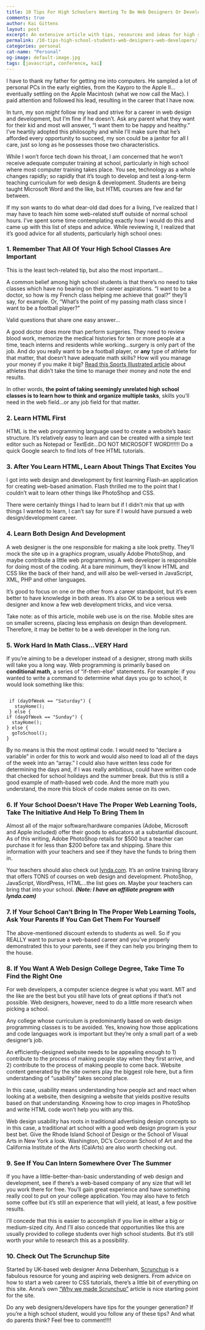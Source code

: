 ```yaml
---
title: 10 Tips For High Schoolers Wanting To Be Web Designers Or Developers
comments: true
author: Kai Gittens
layout: post
excerpt: An extensive article with tips, resources and ideas for high school students wanting to work in the web design or development field someday
permalink: /10-tips-high-school-students-web-designers-web-developers/
categories: personal
cat-name: "Personal"
og-image: default-image.jpg
tags: [javascript, conference, kai]
---
```

I have to thank my father for getting me into computers. He sampled a lot of personal PCs in the early eighties, from the Kaypro to the Apple II…eventually settling on the Apple Macintosh (what we now call the Mac). I paid attention and followed his lead, resulting in the career that I have now.

In turn, my son *might* follow my lead and strive for a career in web design and development, but I’m fine if he doesn’t. Ask any parent what they want for their kid and most will answer, “I want them to be happy and healthy.” I’ve heartily adopted this philosophy and while I’ll make sure that he’s afforded every opportunity to succeed, my son could be a janitor for all I care, just so long as he possesses those two characteristics.

While I won’t force tech down his throat, I am concerned that he won’t receive adequate computer training at school, particularly in high school where most computer training takes place. You see, technology as a whole changes rapidly; so rapidly that it’s tough to develop and test a long-term teaching curriculum for web design & development. Students are being taught Microsoft Word and the like, but HTML courses are few and far between.

If my son wants to do what dear-old dad does for a living, I’ve realized that I may have to teach him some web-related stuff outside of normal school hours. I’ve spent some time contemplating exactly how I would do this and came up with this list of steps and advice. While reviewing it, I realized that it’s good advice for all students, particularly high school ones:

### 1. Remember That All Of Your High School Classes Are Important

This is the least tech-related tip, but also the most important…

A common belief among high school students is that there’s no need to take classes which have no bearing on their career aspirations. “I want to be a doctor, so how is my French class helping me achieve that goal?” they’ll say, for example. Or, “What’s the point of my passing math class since I want to be a football player?”

Valid questions that share one easy answer…

A good doctor does more than perform surgeries. They need to review blood work, memorize the medical histories for ten or more people at a time, teach interns and residents while working…surgery is only part of the job. And do you really want to be a football player, or **any** type of athlete for that matter, that doesn’t have adequate math skills? How will you manage your money if you make it big? [Read this Sports Illustrated article][1] about athletes that didn’t take the time to manage their money and note the end results.

 [1]: http://sportsillustrated.cnn.com/vault/article/magazine/MAG1153364/index.htm

In other words, **the point of taking seemingly unrelated high school classes is to learn how to think and organize multiple tasks**, skills you’ll need in the web field…or any job field for that matter.

### 2. Learn HTML First

HTML is the web programming language used to create a website’s basic structure. It’s relatively easy to learn and can be created with a simple text editor such as Notepad or TextEdit…DO NOT MICROSOFT WORD!!!!!! Do a quick Google search to find lots of free HTML tutorials.

### 3. After You Learn HTML, Learn About Things That Excites You

I got into web design and development by first learning Flash-an application for creating web-based animation. Flash thrilled me to the point that I couldn’t wait to learn other things like PhotoShop and CSS.

There were certainly things I had to learn but if I didn’t mix that up with things I wanted to learn, I can’t say for sure if I would have pursued a web design/development career.

### 4. Learn Both Design And Development

A web designer is the one responsible for making a site look pretty. They’ll mock the site up in a graphics program, usually Adobe PhotoShop, and maybe contribute a little web programming. A web developer is responsible for doing most of the coding. At a bare minimum, they’ll know HTML and CSS like the back of their hand, and will also be well-versed in JavaScript, XML, PHP and other languages.

It’s good to focus on one or the other from a career standpoint, but it’s even better to have knowledge in both areas. It’s also OK to be a serious web designer and know a few web development tricks, and vice versa.

Take note: as of this article, mobile web use is on the rise. Mobile sites are on smaller screens, placing less emphasis on design than development. Therefore, it may be better to be a web developer in the long run.

### 5. Work Hard In Math Class…VERY Hard

If you’re aiming to be a developer instead of a designer, strong math skills will take you a long way. Web programming is primarily based on **conditional math**, a series of “if-then-else” statements. For example: if you wanted to write a command to determine what days you go to school, it would look something like this:

<pre><code class="language-javascript">
 if (dayOfWeek == "Saturday") {
   stayHome();
 } else {
if (dayOfWeek == "Sunday") {
  stayHome();
} else {
  goToSchool();
}
</code></pre>


By no means is this the most optimal code. I would need to “declare a variable” in order for this to work and would also need to load all of the days of the week into an “array.” I could also have written less code for determining the days and, if I was really ambitious, could have written code that checked for school holidays and the summer break. But this is still a good example of math-based web code. And the more math you understand, the more this block of code makes sense on its own.

### 6. If Your School Doesn’t Have The Proper Web Learning Tools, Take The Initiative And Help To Bring Them In

Almost all of the major software/hardware companies (Adobe, Microsoft and Apple included) offer their goods to educators at a substantial discount. As of this writing, Adobe PhotoShop retails for $500 but a teacher can purchase it for less than $200 before tax and shipping. Share this information with your teachers and see if they have the funds to bring them in.

Your teachers should also check out [lynda.com][2]. It’s an online training library that offers TONS of courses on web design and development. PhotoShop, JavaScript, WordPress, HTML…the list goes on. Maybe your teachers can bring that into your school. ***(Note: I have an affiliate program with lynda.com)***

 [2]: http://www.lynda.com/home/educatorsResources.aspx

### 7. If Your School Can’t Bring In The Proper Web Learning Tools, Ask Your Parents If You Can Get Them For Yourself

The above-mentioned discount extends to students as well. So if you REALLY want to pursue a web-based career and you’ve properly demonstrated this to your parents, see if they can help you bringing them to the house.

### 8. If You Want A Web Design College Degree, Take Time To Find the Right One

For web developers, a computer science degree is what you want. MIT and the like are the best but you still have lots of great options if that’s not possible. Web designers, however, need to do a little more research when picking a school.

Any college whose curriculum is predominantly based on web design programming classes is to be avoided. Yes, knowing how those applications and code languages work is important but they’re only a small part of a web designer’s job.

An efficiently-designed website needs to be appealing enough to 1) contribute to the process of making people stay when they first arrive, and 2) contribute to the process of making people to come back. Website content generated by the site owners play the biggest role here, but a firm understanding of “usability” takes second place.

In this case, usability means understanding how people act and react when looking at a website, then designing a website that yields positive results based on that understanding. Knowing how to crop images in PhotoShop and write HTML code won’t help you with any this.

Web design usability has roots in traditional advertising design concepts so in this case, a traditional art school with a good web design program is your best bet. Give the Rhode Island School of Design or the School of Visual Arts in New York a look. Washington, DC’s Corcoran School of Art and the California Institute of the Arts (CalArts) are also worth checking out.

### 9. See If You Can Intern Somewhere Over The Summer

If you have a little-better-than-basic understanding of web design and development, see if there’s a web-based company of any size that will let you work there for free. You’ll gain great experience and have something really cool to put on your college application. You may also have to fetch some coffee but it’s still an experience that will yield, at least, a few positive results.

I’ll concede that this is easier to accomplish if you live in either a big or medium-sized city. And I’ll also concede that opportunities like this are usually provided to college students over high school students. But it’s still worth your while to research this as a possibility.

### 10. Check Out The Scrunchup Site

Started by UK-based web designer Anna Debenham, [Scrunchup][3] is a fabulous resource for young and aspiring web designers. From advice on how to start a web career to CSS tutorials, there’s a little bit of everything on this site. Anna’s own [“Why we made Scrunchup”][4] article is nice starting point for the site.

 [3]: http://scrunchup.com/
 [4]: http://scrunchup.com/article/why-we-made-scrunchup/

Do any web designers/developers have tips for the younger generation? If you’re a high school student, would you follow any of these tips? And what do parents think? Feel free to comment!!!!